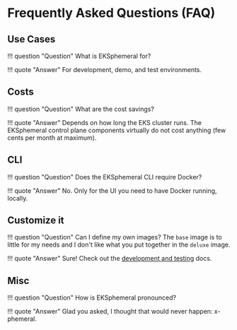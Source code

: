 # Frequently Asked Questions (FAQ)

## Use Cases

!!! question "Question"
    What is EKSphemeral for?

!!! quote "Answer"
    For development, demo, and test environments.

## Costs

!!! question "Question"
    What are the cost savings?

!!! quote "Answer"
    Depends on how long the EKS cluster runs. The EKSphemeral control plane components virtually do not cost anything (few cents per month at maximum).

## CLI 

!!! question "Question"
    Does the EKSphemeral CLI require Docker?

!!! quote "Answer"
    No. Only for the UI you need to have Docker running, locally.

## Customize it

!!! question "Question"
    Can I define my own images? The `base` image is to little for my needs and I don't like what you put together in the `deluxe` image.

!!! quote "Answer"
    Sure! Check out the [development and testing](/dev) docs.

## Misc

!!! question "Question"
    How is EKSphemeral pronounced?

!!! quote "Answer"
    Glad you asked, I thought that would never happen: x-phemeral.
